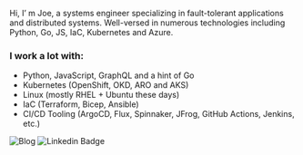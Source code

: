 Hi, I’ m Joe, a systems engineer specializing in fault-tolerant applications and distributed systems. Well-versed in numerous technologies including Python, Go, JS, IaC, Kubernetes and Azure.

### I work a lot with:
  - Python, JavaScript, GraphQL and a hint of Go
  - Kubernetes (OpenShift, OKD, ARO and AKS)
  - Linux (mostly RHEL + Ubuntu these days)
  - IaC (Terraform, Bicep, Ansible)
  - CI/CD Tooling (ArgoCD, Flux, Spinnaker, JFrog, GitHub Actions, Jenkins, etc.)

  

![Blog](https://img.shields.io/website?style=flat&labelColor=0f81c2&label=Blog&url=https://blog.kleinsorge.dev)
![Linkedin Badge](https://img.shields.io/badge/-LinkedIn-blue?style=flat&logo=Linkedin&logoColor=white&link=https://linkedin.com/in/joekleinsorge)
